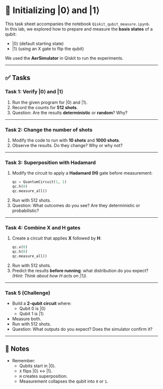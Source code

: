 # 🧪 Initializing |0⟩ and |1⟩

This task sheet accompanies the notebook `Qiskit_qubit_measure.ipynb`.  
In this lab, we explored how to prepare and measure the **basis states** of a qubit:
- |0⟩ (default starting state)  
- |1⟩ (using an X gate to flip the qubit)

We used the **AerSimulator** in Qiskit to run the experiments.

---

## ✅ Tasks

### Task 1: Verify |0⟩ and |1⟩
1. Run the given program for |0⟩ and |1⟩.  
2. Record the counts for **512 shots**.  
3. Question: Are the results **deterministic** or **random**? Why?

---

### Task 2: Change the number of shots
1. Modify the code to run with **10 shots** and **1000 shots**.  
2. Observe the results. Do they change? Why or why not?

---

### Task 3: Superposition with Hadamard
1. Modify the circuit to apply a **Hadamard (H)** gate before measurement:
   ```python
   qc = QuantumCircuit(1, 1)
   qc.h(0)
   qc.measure_all()
   ```
2. Run with 512 shots.  
3. Question: What outcomes do you see? Are they deterministic or probabilistic?

---

### Task 4: Combine X and H gates
1. Create a circuit that applies **X** followed by **H**:
   ```python
   qc.x(0)
   qc.h(0)
   qc.measure_all()
   ```
2. Run with 512 shots.  
3. Predict the results **before running**: what distribution do you expect?  
   *(Hint: Think about how H acts on |1⟩).*  

---

### Task 5 (Challenge)
- Build a **2-qubit circuit** where:  
  - Qubit 0 is |0⟩  
  - Qubit 1 is |1⟩  
- Measure both.  
- Run with 512 shots.  
- Question: What outputs do you expect? Does the simulator confirm it?

---

## 📝 Notes
- Remember:  
  - Qubits start in |0⟩.  
  - `X` flips |0⟩ ↔ |1⟩.  
  - `H` creates superposition.  
  - Measurement collapses the qubit into `0` or `1`.  
